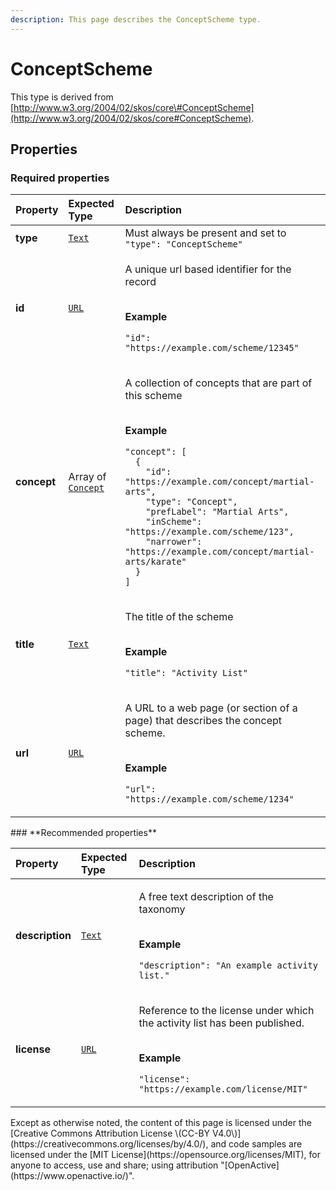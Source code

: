 ```yaml
---
description: This page describes the ConceptScheme type.
---
```


# ConceptScheme

This type is derived from [http://www.w3.org/2004/02/skos/core\#ConceptScheme](http://www.w3.org/2004/02/skos/core#ConceptScheme).

## **Properties**

### **Required properties**

<table>
  <thead>
    <tr>
      <th style="text-align:left">Property</th>
      <th style="text-align:left">Expected Type</th>
      <th style="text-align:left">Description</th>
    </tr>
  </thead>
  <tbody>
    <tr>
      <td style="text-align:left"><b>type</b>
      </td>
      <td style="text-align:left"> <a href="https://schema.org/Text"><code>Text</code></a>
      </td>
      <td style="text-align:left">Must always be present and set to <code>&quot;type&quot;: &quot;ConceptScheme&quot;</code>
      </td>
    </tr>
    <tr>
      <td style="text-align:left"><b>id</b>
      </td>
      <td style="text-align:left"> <a href="https://schema.org/URL"><code>URL</code></a>
      </td>
      <td style="text-align:left">
        <p>A unique url based identifier for the record</p>
        <p>
          <br /><b>Example</b>
        </p>
        <p><code>&quot;id&quot;: &quot;https://example.com/scheme/12345&quot;</code>
        </p>
      </td>
    </tr>
    <tr>
      <td style="text-align:left"><b>concept</b>
      </td>
      <td style="text-align:left">Array of <a href="https://developer.openactive.io/data-model/types/concept"><code>Concept</code></a>
      </td>
      <td style="text-align:left">
        <p>A collection of concepts that are part of this scheme</p>
        <p>
          <br /><b>Example</b>
        </p>
        <p><code>&quot;concept&quot;: [<br />  {<br />    &quot;id&quot;: &quot;https://example.com/concept/martial-arts&quot;,<br />    &quot;type&quot;: &quot;Concept&quot;,<br />    &quot;prefLabel&quot;: &quot;Martial Arts&quot;,<br />    &quot;inScheme&quot;: &quot;https://example.com/scheme/123&quot;,<br />    &quot;narrower&quot;: &quot;https://example.com/concept/martial-arts/karate&quot;<br />  }<br />]</code>
        </p>
      </td>
    </tr>
    <tr>
      <td style="text-align:left"><b>title</b>
      </td>
      <td style="text-align:left"> <a href="https://schema.org/Text"><code>Text</code></a>
      </td>
      <td style="text-align:left">
        <p>The title of the scheme</p>
        <p>
          <br /><b>Example</b>
        </p>
        <p><code>&quot;title&quot;: &quot;Activity List&quot;</code>
        </p>
      </td>
    </tr>
    <tr>
      <td style="text-align:left"><b>url</b>
      </td>
      <td style="text-align:left"> <a href="https://schema.org/URL"><code>URL</code></a>
      </td>
      <td style="text-align:left">
        <p>A URL to a web page (or section of a page) that describes the concept
          scheme.</p>
        <p>
          <br /><b>Example</b>
        </p>
        <p><code>&quot;url&quot;: &quot;https://example.com/scheme/1234&quot;</code>
        </p>
      </td>
    </tr>
  </tbody>
</table>### **Recommended properties**

<table>
  <thead>
    <tr>
      <th style="text-align:left">Property</th>
      <th style="text-align:left">Expected Type</th>
      <th style="text-align:left">Description</th>
    </tr>
  </thead>
  <tbody>
    <tr>
      <td style="text-align:left"><b>description</b>
      </td>
      <td style="text-align:left"> <a href="https://schema.org/Text"><code>Text</code></a>
      </td>
      <td style="text-align:left">
        <p>A free text description of the taxonomy</p>
        <p>
          <br /><b>Example</b>
        </p>
        <p><code>&quot;description&quot;: &quot;An example activity list.&quot;</code>
        </p>
      </td>
    </tr>
    <tr>
      <td style="text-align:left"><b>license</b>
      </td>
      <td style="text-align:left"> <a href="https://schema.org/URL"><code>URL</code></a>
      </td>
      <td style="text-align:left">
        <p>Reference to the license under which the activity list has been published.</p>
        <p>
          <br /><b>Example</b>
        </p>
        <p><code>&quot;license&quot;: &quot;https://example.com/license/MIT&quot;</code>
        </p>
      </td>
    </tr>
  </tbody>
</table>Except as otherwise noted, the content of this page is licensed under the [Creative Commons Attribution License \(CC-BY V4.0\)](https://creativecommons.org/licenses/by/4.0/), and code samples are licensed under the [MIT License](https://opensource.org/licenses/MIT), for anyone to access, use and share; using attribution "[OpenActive](https://www.openactive.io/)".


